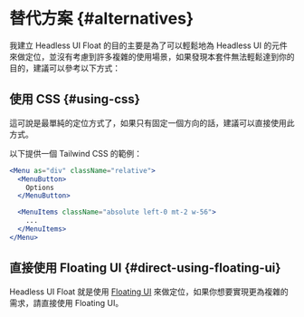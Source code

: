 # 替代方案 {#alternatives}

我建立 Headless UI Float 的目的主要是為了可以輕鬆地為 Headless UI 的元件來做定位，並沒有考慮到許多複雜的使用場景，如果發現本套件無法輕鬆達到你的目的，建議可以參考以下方式：

## 使用 CSS {#using-css}

這可說是最單純的定位方式了，如果只有固定一個方向的話，建議可以直接使用此方式。

以下提供一個 Tailwind CSS 的範例：

```jsx
<Menu as="div" className="relative">
  <MenuButton>
    Options
  </MenuButton>

  <MenuItems className="absolute left-0 mt-2 w-56">
    ...
  </MenuItems>
</Menu>
```

## 直接使用 Floating UI {#direct-using-floating-ui}

Headless UI Float 就是使用 [Floating UI](https://floating-ui.com/) 來做定位，如果你想要實現更為複雜的需求，請直接使用 Floating UI。
